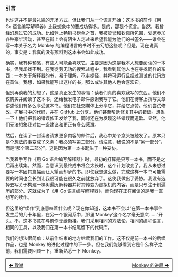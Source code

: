 ### 引言

也许这并不是最礼貌的开场方式，但让我们从一个谎言开始：这本书的前作《用 Go 语言编写解释器》比我想象中的要成功得多。是的，那是个谎言。当然，我曾经幻想过它的成功。比如登上畅销书榜单之首，我被赞誉和钦佩所包围，受邀参加各种豪华活动，甚至在街上会有陌生人走过来希望我能为他们的书签名——谁会在写一本关于名为 Monkey 的编程语言的书时不去幻想这些呢？但是，现在说真的，事实是：我真的没有预料到这本书会如此成功。

确实，我有种预感，有些人可能会喜欢它。主要是因为这是我本人想要阅读的一本书，但我却找不到。在我徒劳无功的搜索过程中，我看到其他人也在寻找同样的东西：一本关于解释器的书，易于理解，不走捷径，并将可运行且经过测试的代码放在首位。我想，如果我能写出这样的书，那么或许其他人也会喜欢它。

但别再谈我的幻想了，这是真正发生的事情：读者们真的喜欢我写的东西。他们不仅购买并阅读了这本书，还给我发电子邮件感谢我写了它。他们在博客上撰写文章讲述他们有多么享受这本书。他们在社交媒体上分享它，并给它点赞。他们尝试修改、扩展书中的代码，并在 GitHub 上分享。他们甚至帮助修复其中的错误。想象一下！他们把我的错误修正发给了我，同时还在为发现这些错误而道歉。显然，他们无法想象我对每一条建议和更正有多么感激。

然后，在读了一封读者请求更多内容的邮件后，我心中某个念头被触发了。原本只是个想法的事变成了义务：我必须写第二部分。请注意，我说的不是“另一部分”，而是“那个第二部分”。这是因为第一本书诞生于一种妥协。

当我着手写作《用 Go 语言编写解释器》时，最初的打算是只写一本书，而不是之后再出续集。然而，当意识到最终成书将会太长时，这个计划改变了。我从未想过要写一本因其篇幅而让人望而却步的书。即使我想这么做，完成这样一本书可能需要的时间也会长到让我很可能在很久之前就放弃了。这使我做出了妥协。我没有选择去写关于构建一棵树遍历解释器并将其转变为虚拟机的内容，而是只专注于树遍历的部分。这就成为了《用 Go 语言编写解释器》，而你现在正在阅读的是我一直想写的续作。

但这里的“续作”到底意味着什么呢？现在你知道，这本书不会以“在第一本书事件发生后的几十年里，在另一个银河系中，那里‘Monkey’这个名字毫无意义……”开头。不，这本书意在与前作无缝衔接。我们采用相同的方法论，相同的编程语言，相同的工具，以及我们在第一本书结尾留下的代码库。

我们的想法很简单：从前作结束的地方继续我们的工作。这不仅是前一本书的后续作品，也是 Monkey 的进化过程中的下一步。但在我们能够看到它是什么样子之前，我们需要回顾一下，重新熟悉一下 Monkey。

<div style="width: 100%; border: 1px solid #000; padding: 10px; display: flex; justify-content: space-between;">
  <a href="./1致谢.md" style="flex: 1; text-align: left;">⬅ 致谢</a>
  <a href="./3Monkey的进展.md" style="flex: 1; text-align: right;">Monkey 的进展 ➡</a>
</div>